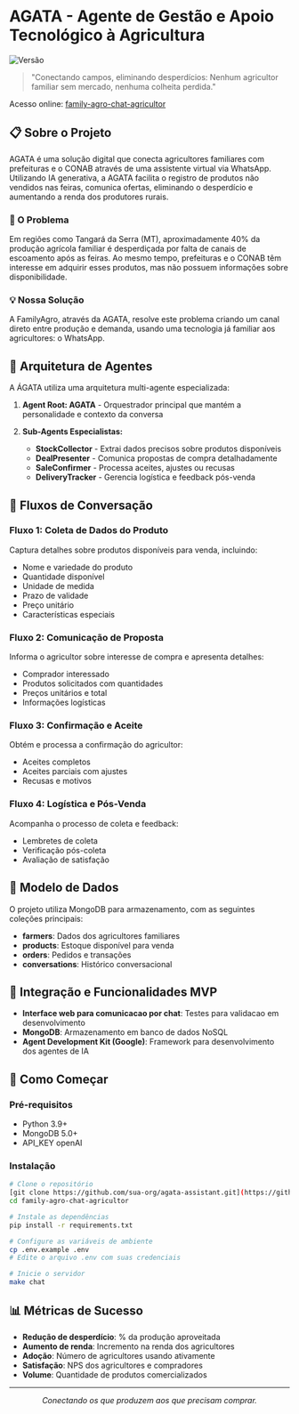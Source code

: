 # AGATA - Agente de Gestão e Apoio Tecnológico à Agricultura

![Versão](https://img.shields.io/badge/version-1.0.0-blue.svg)

> "Conectando campos, eliminando desperdícios: Nenhum agricultor familiar sem mercado, nenhuma colheita perdida."
>

Acesso online: [family-agro-chat-agricultor](https://agata-agent-service-573130108685.us-central1.run.app/docs/)

## 📋 Sobre o Projeto

AGATA é uma solução digital que conecta agricultores familiares com prefeituras e o CONAB através de uma assistente virtual via WhatsApp. Utilizando IA generativa, a AGATA facilita o registro de produtos não vendidos nas feiras, comunica ofertas, eliminando o desperdício e aumentando a renda dos produtores rurais.

### 🌱 O Problema

Em regiões como Tangará da Serra (MT), aproximadamente 40% da produção agrícola familiar é desperdiçada por falta de canais de escoamento após as feiras. 
Ao mesmo tempo, prefeituras e o CONAB têm interesse em adquirir esses produtos, mas não possuem informações sobre disponibilidade.

### 💡 Nossa Solução

A FamilyAgro, através da AGATA, resolve este problema criando um canal direto entre produção e demanda, usando uma tecnologia já familiar aos agricultores: o WhatsApp.

## 🤖 Arquitetura de Agentes

A ÁGATA utiliza uma arquitetura multi-agente especializada:

1. **Agent Root: AGATA** - Orquestrador principal que mantém a personalidade e contexto da conversa

2. **Sub-Agents Especialistas:**
   - **StockCollector** - Extrai dados precisos sobre produtos disponíveis
   - **DealPresenter** - Comunica propostas de compra detalhadamente
   - **SaleConfirmer** - Processa aceites, ajustes ou recusas
   - **DeliveryTracker** - Gerencia logística e feedback pós-venda

## 🔄 Fluxos de Conversação

### Fluxo 1: Coleta de Dados do Produto
Captura detalhes sobre produtos disponíveis para venda, incluindo:
- Nome e variedade do produto
- Quantidade disponível
- Unidade de medida
- Prazo de validade
- Preço unitário
- Características especiais

### Fluxo 2: Comunicação de Proposta
Informa o agricultor sobre interesse de compra e apresenta detalhes:
- Comprador interessado
- Produtos solicitados com quantidades
- Preços unitários e total
- Informações logísticas

### Fluxo 3: Confirmação e Aceite
Obtém e processa a confirmação do agricultor:
- Aceites completos
- Aceites parciais com ajustes
- Recusas e motivos

### Fluxo 4: Logística e Pós-Venda
Acompanha o processo de coleta e feedback:
- Lembretes de coleta
- Verificação pós-coleta
- Avaliação de satisfação

## 💾 Modelo de Dados

O projeto utiliza MongoDB para armazenamento, com as seguintes coleções principais:

- **farmers**: Dados dos agricultores familiares
- **products**: Estoque disponível para venda
- **orders**: Pedidos e transações
- **conversations**: Histórico conversacional

## 📱 Integração e Funcionalidades MVP

- **Interface web para comunicacao por chat**: Testes para validacao em desenvolvimento
- **MongoDB**: Armazenamento em banco de dados NoSQL
- **Agent Development Kit (Google)**: Framework para desenvolvimento dos agentes de IA

## 🚀 Como Começar

### Pré-requisitos

- Python 3.9+
- MongoDB 5.0+
- API_KEY openAI

### Instalação

```bash
# Clone o repositório
[git clone https://github.com/sua-org/agata-assistant.git](https://github.com/devsergioramos/family-agro-chat-agricultor)
cd family-agro-chat-agricultor

# Instale as dependências
pip install -r requirements.txt

# Configure as variáveis de ambiente
cp .env.example .env
# Edite o arquivo .env com suas credenciais

# Inicie o servidor
make chat
```

## 📊 Métricas de Sucesso

- **Redução de desperdício**: % da produção aproveitada
- **Aumento de renda**: Incremento na renda dos agricultores
- **Adoção**: Número de agricultores usando ativamente
- **Satisfação**: NPS dos agricultores e compradores
- **Volume**: Quantidade de produtos comercializados

---

<p align="center">
  <i>Conectando os que produzem aos que precisam comprar.</i>
</p>
